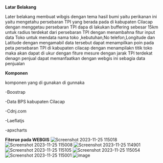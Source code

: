 **Latar Belakang**

Later belakang membuat wibgis dengan tema hasil bumi yaitu perikanan ini yaitu mengetahu persebaran TPI yang berada pada di kabupaten Cilacap dengan menggetau persebaran TPI dapa di lakukan buffering sebesar 15km untuk radius terdekat dari persebaran TPI dengan menambahna fitur input data Toko untuk mendata nama toko ,kebutuhan,No telefon,Longitude dan Latitude dengan mengamabil data tersebut dapat menampilkan poin pada peta persebaran TPI di kabupaten cilacap dengan menampilakn titik toko maka akan dapat di ukur dengan fiture mesure dengan jarak TPI terdekat denagn penjual dapat memanfaatkan dengan webgis ini sebagia data penjualan

**Komponen**

komponen yang di gunakan di gunnaka 

-Boostrap

-Data BPS kabupaten Cilacap 

-Cdnj.com

-Laeflatjs

-apxcharts

**Fiterue pada WEBGIS**
![Screenshot 2023-11-25 115018](https://github.com/jaluriski17/RESPONSI/assets/110984811/51ae8fa9-2c0f-43eb-bdb8-86a1786a38f5)
![Screenshot 2023-11-25 115008](https://github.com/jaluriski17/RESPONSI/assets/110984811/c203bae5-6cff-4f72-ad37-fa8690c4cee9)
![Screenshot 2023-11-25 114901](https://github.com/jaluriski17/RESPONSI/assets/110984811/77f06057-7446-4bc2-8f66-d5ee462f70c5)
![Screenshot 2023-11-25 115105](https://github.com/jaluriski17/RESPONSI/assets/110984811/2e7ec116-8f0e-4b33-9871-69cad9785f78)
![Screenshot 2023-11-25 115054](https://github.com/jaluriski17/RESPONSI/assets/110984811/33599904-5edc-4edd-9bf1-2abf5e106984)
![Screenshot 2023-11-25 115001](https://github.com/jaluriski17/RESPONSI/assets/110984811/851e1cdd-6568-495d-9223-932406bc7e7e)
![image](https://github.com/jaluriski17/RESPONSI/assets/110984811/19838083-aa23-4213-b368-23ae2e9313bd)







